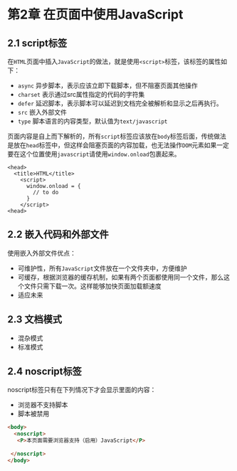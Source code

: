 # 第2章 在页面中使用JavaScript

## 2.1 script标签
在`HTML`页面中插入`JavaScript`的做法，就是使用`<script>`标签，该标签的属性如下：

- `async` 异步脚本，表示应该立即下载脚本，但不阻塞页面其他操作
- `charset` 表示通过src属性指定的代码的字符集
- `defer` 延迟脚本，表示脚本可以延迟到文档完全被解析和显示之后再执行。
- `src` 嵌入外部文件
- `type` 脚本语言的内容类型，默认值为`text/javascript`

页面内容是自上而下解析的，所有`script`标签应该放在`body`标签后面，传统做法是放在`head`标签中，但这样会阻塞页面的内容加载，也无法操作`DOM`元素如果一定要在这个位置使用`javascript`请使用`window.onload`包裹起来。

```
<head>
  <title>HTML</title>
    <script>
      window.onload = {
        // to do
      }
    </script>
<head>
```

## 2.2 嵌入代码和外部文件

使用嵌入外部文件优点：
- 可维护性，所有`JavaScript`文件放在一个文件夹中，方便维护
- 可缓存，根据浏览器的缓存机制，如果有两个页面都使用同一个文件，那么这个文件只需下载一次。这样能够加快页面加载额速度
- 适应未来

## 2.3 文档模式
 - 混杂模式
 - 标准模式

## 2.4 noscript标签
 
 noscript标签只有在下列情况下才会显示里面的内容：
 - 浏览器不支持脚本
 - 脚本被禁用

 ```html
 <body>
   <noscript>
    <P>本页面需要浏览器支持（启用）JavaScript</P>
   
  </noscript>
 </body>
 
 ```
